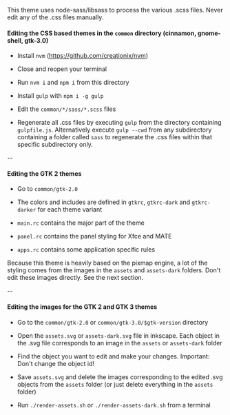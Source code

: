 This theme uses node-sass/libsass to process the various .scss files. Never edit any of the .css files manually.

#### Editing the CSS based themes in the `common` directory (cinnamon, gnome-shell, gtk-3.0)

* Install `nvm` (https://github.com/creationix/nvm)

* Close and reopen your terminal

* Run `nvm i` and `npm i` from this directory

* Install `gulp` with `npm i -g gulp`

* Edit the `common/*/sass/*.scss` files

* Regenerate all .css files by executing `gulp` from the directory containing `gulpfile.js`. Alternatively execute `gulp --cwd` from any subdirectory containing a folder called `sass` to regenerate the .css files within that specific subdirectory only.

--

#### Editing the GTK 2 themes

* Go to `common/gtk-2.0`

* The colors and includes are defined in `gtkrc`, `gtkrc-dark` and `gtkrc-darker` for each theme variant

* `main.rc` contains the major part of the theme

* `panel.rc` contains the panel styling for Xfce and MATE

* `apps.rc` contains some application specific rules

Because this theme is heavily based on the pixmap engine, a lot of the styling comes from the images in the `assets` and `assets-dark` folders. Don't edit these images directly. See the next section.

--

#### Editing the images for the GTK 2 and GTK 3 themes

* Go to the `common/gtk-2.0` or `common/gtk-3.0/$gtk-version` directory

* Open the `assets.svg` or `assets-dark.svg` file in inkscape. Each object in the .svg file corresponds to an image in the `assets` or `assets-dark` folder

* Find the object you want to edit and make your changes. Important: Don't change the object id!

* Save `assets.svg` and delete the images corresponding to the edited .svg objects from the `assets` folder (or just delete everything in the `assets` folder)

* Run `./render-assets.sh` or `./render-assets-dark.sh` from a terminal
